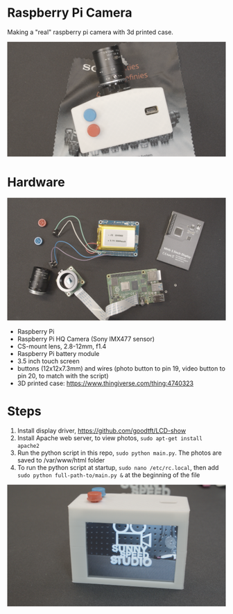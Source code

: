# Raspberry Pi Camera
Making a "real" raspberry pi camera with 3d printed case.

![raspberry_pi_camera](/images/camera-top.png)

# Hardware
![hardware](/images/hardware.png)
* Raspberry Pi
* Raspberry Pi HQ Camera (Sony IMX477 sensor)
* CS-mount lens, 2.8-12mm, f1.4
* Raspberry Pi battery module
* 3.5 inch touch screen
* buttons (12x12x7.3mm) and wires (photo button to pin 19, video button to pin 20, to match with the script)
* 3D printed case: https://www.thingiverse.com/thing:4740323

# Steps
1. Install display driver, https://github.com/goodtft/LCD-show
2. Install Apache web server, to view photos, `sudo apt-get install apache2`
3. Run the python script in this repo, `sudo python main.py`. The photos are saved to /var/www/html folder
4. To run the python script at startup, `sudo nano /etc/rc.local`, then add `sudo python full-path-to/main.py &` at the beginning of the file

![raspberry_pi_camera](/images/camera.png)
